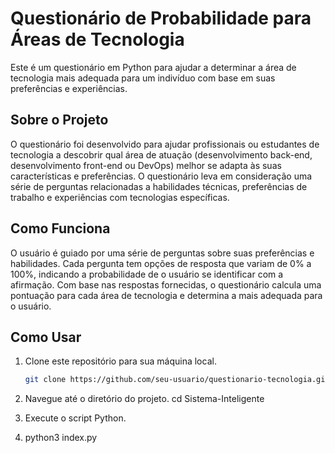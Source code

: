 # Questionário de Probabilidade para Áreas de Tecnologia

Este é um questionário em Python para ajudar a determinar a área de tecnologia mais adequada para um indivíduo com base em suas preferências e experiências.

## Sobre o Projeto

O questionário foi desenvolvido para ajudar profissionais ou estudantes de tecnologia a descobrir qual área de atuação (desenvolvimento back-end, desenvolvimento front-end ou DevOps) melhor se adapta às suas características e preferências. O questionário leva em consideração uma série de perguntas relacionadas a habilidades técnicas, preferências de trabalho e experiências com tecnologias específicas.

## Como Funciona

O usuário é guiado por uma série de perguntas sobre suas preferências e habilidades. Cada pergunta tem opções de resposta que variam de 0% a 100%, indicando a probabilidade de o usuário se identificar com a afirmação. Com base nas respostas fornecidas, o questionário calcula uma pontuação para cada área de tecnologia e determina a mais adequada para o usuário.

## Como Usar

1. Clone este repositório para sua máquina local.

   ```bash
   git clone https://github.com/seu-usuario/questionario-tecnologia.git
2. Navegue até o diretório do projeto.
cd Sistema-Inteligente
3. Execute o script Python.
4. python3 index.py

